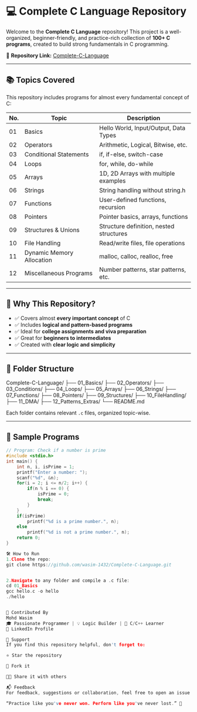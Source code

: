 # 💻 Complete C Language Repository

Welcome to the **Complete C Language** repository! This project is a well-organized, beginner-friendly, and practice-rich collection of **100+ C programs**, created to build strong fundamentals in C programming.

📌 **Repository Link:** [Complete-C-Language](https://github.com/wasim-1432/Complete-C-Language)

---

## 📚 Topics Covered

This repository includes programs for almost every fundamental concept of C:

| No. | Topic                       | Description                               |
|-----|----------------------------|-------------------------------------------|
| 01  | Basics                     | Hello World, Input/Output, Data Types     |
| 02  | Operators                  | Arithmetic, Logical, Bitwise, etc.        |
| 03  | Conditional Statements     | if, if-else, switch-case                  |
| 04  | Loops                      | for, while, do-while                      |
| 05  | Arrays                     | 1D, 2D Arrays with multiple examples      |
| 06  | Strings                    | String handling without string.h          |
| 07  | Functions                  | User-defined functions, recursion         |
| 08  | Pointers                   | Pointer basics, arrays, functions         |
| 09  | Structures & Unions        | Structure definition, nested structures   |
| 10  | File Handling              | Read/write files, file operations         |
| 11  | Dynamic Memory Allocation  | malloc, calloc, realloc, free             |
| 12  | Miscellaneous Programs     | Number patterns, star patterns, etc.      |

---

## 🚀 Why This Repository?

- ✅ Covers almost **every important concept** of C
- ✅ Includes **logical and pattern-based programs**
- ✅ Ideal for **college assignments and viva preparation**
- ✅ Great for **beginners to intermediates**
- ✅ Created with **clear logic and simplicity**

---

## 📂 Folder Structure

Complete-C-Language/
├── 01_Basics/
├── 02_Operators/
├── 03_Conditions/
├── 04_Loops/
├── 05_Arrays/
├── 06_Strings/
├── 07_Functions/
├── 08_Pointers/
├── 09_Structures/
├── 10_FileHandling/
├── 11_DMA/
├── 12_Patterns_Extras/
└── README.md


Each folder contains relevant `.c` files, organized topic-wise.

---

## 🧠 Sample Programs

```c
// Program: Check if a number is prime
#include <stdio.h>
int main() {
    int n, i, isPrime = 1;
    printf("Enter a number: ");
    scanf("%d", &n);
    for(i = 2; i <= n/2; i++) {
        if(n % i == 0) {
            isPrime = 0;
            break;
        }
    }
    if(isPrime)
        printf("%d is a prime number.", n);
    else
        printf("%d is not a prime number.", n);
    return 0;
}

🛠 How to Run
1.Clone the repo:
git clone https://github.com/wasim-1432/Complete-C-Language.git


2.Navigate to any folder and compile a .c file:
cd 01_Basics
gcc hello.c -o hello
./hello


🙌 Contributed By
Mohd Wasim
🎓 Passionate Programmer | 💡 Logic Builder | 📘 C/C++ Learner
📌 LinkedIn Profile

🌟 Support
If you find this repository helpful, don't forget to:

⭐ Star the repository

🍴 Fork it

🧑‍💻 Share it with others

📬 Feedback
For feedback, suggestions or collaboration, feel free to open an issue or contact via LinkedIn.

“Practice like you've never won. Perform like you've never lost.” 💪

